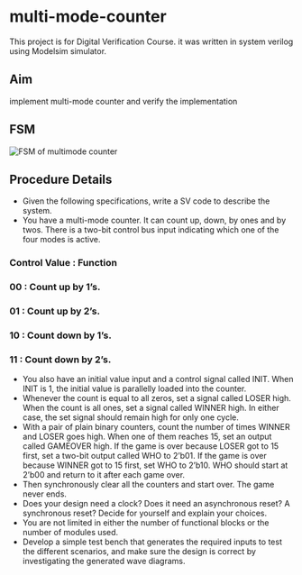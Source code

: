 # multi-mode-counter
This project is for Digital Verification Course. it was written in system verilog using Modelsim simulator.
## Aim
implement multi-mode counter and verify the implementation
## FSM
![FSM of multimode counter](https://user-images.githubusercontent.com/104006521/231020488-68736ced-9ef3-4e0d-a38c-49cd502e8fb9.png)
## Procedure Details
- Given the following specifications, write a SV code to describe the system.
- You have a multi-mode counter. It can count up, down, by ones and by twos. There is
a two-bit control bus input indicating which one of the four modes is active.

###  Control Value   :     Function
###    00            :     Count up by 1’s.
###    01            :     Count up by 2’s.
###    10            :     Count down by 1’s.
###    11            :     Count down by 2’s.

- You also have an initial value input and a control signal called INIT. When INIT is 1,
the initial value is parallelly loaded into the counter.
- Whenever the count is equal to all zeros, set a signal called LOSER high. When the
count is all ones, set a signal called WINNER high. In either case, the set signal
should remain high for only one cycle.
- With a pair of plain binary counters, count the number of times WINNER and LOSER
goes high. When one of them reaches 15, set an output called GAMEOVER high. If
the game is over because LOSER got to 15 first, set a two-bit output called WHO to
2’b01. If the game is over because WINNER got to 15 first, set WHO to 2’b10. WHO
should start at 2’b00 and return to it after each game over.
- Then synchronously clear all the counters and start over. The game never ends.
- Does your design need a clock? Does it need an asynchronous reset? A synchronous
reset? Decide for yourself and explain your choices.
- You are not limited in either the number of functional blocks or the number of
modules used.
- Develop a simple test bench that generates the required inputs to test the different
scenarios, and make sure the design is correct by investigating the generated wave
diagrams.

